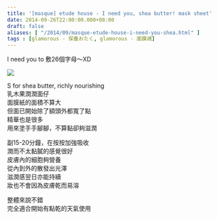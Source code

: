 ```yaml
---
title: '[masque] etude house - I need you, shea butter! mask sheet'
date: 2014-09-26T22:00:00.000+08:00
draft: false
aliases: [ "/2014/09/masque-etude-house-i-need-you-shea.html" ]
tags : [glamorous - 保養おたく, glamorous - 面膜魂]
---
```


I need you to 敷26個字母～XD  

![](/images/etudehouses.jpg)

S for shea butter, richly nourishing  
乳木果潤潤面仔  
面膜紙的面積不算大  
但面已開始除了額頭外都寬了點  
精華也是很多  
用來塗手手腳腳，不算黏卻夠滋潤  
  
副15-20分鐘，在按按加強吸收  
潤而不太黏膩的感覺很好  
皮膚內的細胞夠營養  
從內到外的散發出光澤  
滋潤感翌日亦能持續  
妝也不會因為皮膚乾而易溶  
  
整體來說不錯  
完全適合開始有點乾的天氣使用
